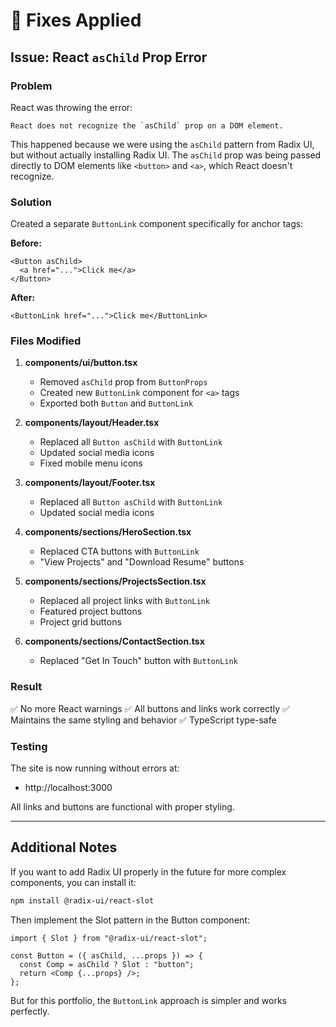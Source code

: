 # 🔧 Fixes Applied

## Issue: React `asChild` Prop Error

### Problem
React was throwing the error:
```
React does not recognize the `asChild` prop on a DOM element.
```

This happened because we were using the `asChild` pattern from Radix UI, but without actually installing Radix UI. The `asChild` prop was being passed directly to DOM elements like `<button>` and `<a>`, which React doesn't recognize.

### Solution
Created a separate `ButtonLink` component specifically for anchor tags:

**Before:**
```tsx
<Button asChild>
  <a href="...">Click me</a>
</Button>
```

**After:**
```tsx
<ButtonLink href="...">Click me</ButtonLink>
```

### Files Modified

1. **components/ui/button.tsx**
   - Removed `asChild` prop from `ButtonProps`
   - Created new `ButtonLink` component for `<a>` tags
   - Exported both `Button` and `ButtonLink`

2. **components/layout/Header.tsx**
   - Replaced all `Button asChild` with `ButtonLink`
   - Updated social media icons
   - Fixed mobile menu icons

3. **components/layout/Footer.tsx**
   - Replaced all `Button asChild` with `ButtonLink`
   - Updated social media icons

4. **components/sections/HeroSection.tsx**
   - Replaced CTA buttons with `ButtonLink`
   - "View Projects" and "Download Resume" buttons

5. **components/sections/ProjectsSection.tsx**
   - Replaced all project links with `ButtonLink`
   - Featured project buttons
   - Project grid buttons

6. **components/sections/ContactSection.tsx**
   - Replaced "Get In Touch" button with `ButtonLink`

### Result
✅ No more React warnings
✅ All buttons and links work correctly
✅ Maintains the same styling and behavior
✅ TypeScript type-safe

### Testing
The site is now running without errors at:
- http://localhost:3000

All links and buttons are functional with proper styling.

---

## Additional Notes

If you want to add Radix UI properly in the future for more complex components, you can install it:

```bash
npm install @radix-ui/react-slot
```

Then implement the Slot pattern in the Button component:

```tsx
import { Slot } from "@radix-ui/react-slot";

const Button = ({ asChild, ...props }) => {
  const Comp = asChild ? Slot : "button";
  return <Comp {...props} />;
};
```

But for this portfolio, the `ButtonLink` approach is simpler and works perfectly.
